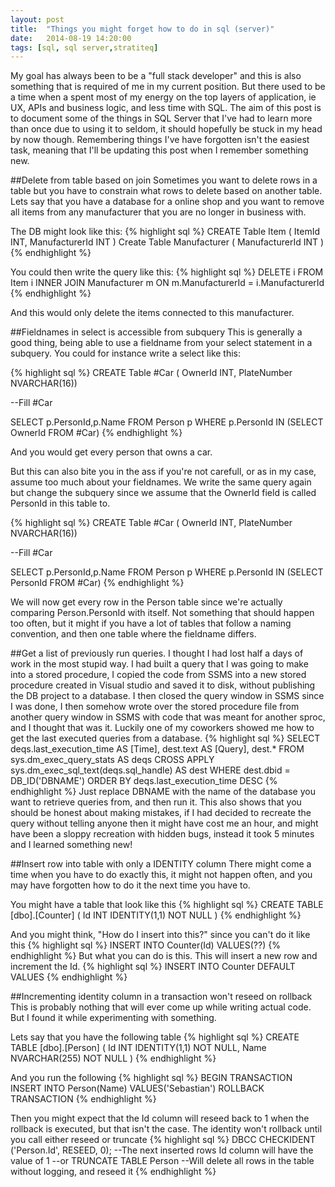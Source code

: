 ```yaml
---
layout: post
title:  "Things you might forget how to do in sql (server)"
date:   2014-08-19 14:20:00
tags: [sql, sql server,stratiteq]
---
```


My goal has always been to be a "full stack developer" and this is also something that is required of me in my current position. But there used to be a time when a spent most of my energy on the top layers of application, ie UX, APIs and business logic, and less time with SQL. The aim of this post is to document some of the things in SQL Server that I've had to learn more than once due to using it to seldom, it should hopefully be stuck in my head by now though. Remembering things I've have forgotten isn't the easiest task, meaning that I'll be updating this post when I remember something new.

##Delete from table based on join
Sometimes you want to delete rows in a table but you have to constrain what rows to delete based on another table. Lets say that you have a database for a online shop and you want to remove all items from any manufacturer that you are no longer in business with.

The DB might look like this:
{% highlight sql %}
CREATE Table Item (
	ItemId INT,
	ManufacturerId INT
)
Create Table Manufacturer (
	ManufacturerId INT
)
{% endhighlight %}

You could then write the query like this:
{% highlight sql %}
DELETE i
FROM Item i
INNER JOIN Manufacturer m ON m.ManufacturerId = i.ManufacturerId
{% endhighlight %}

And this would only delete the items connected to this manufacturer.

##Fieldnames in select is accessible from subquery
This is generally a good thing, being able to use a fieldname from your select statement in a subquery. You could for instance write a select like this:

{% highlight sql %}
CREATE Table #Car (
OwnerId INT,
PlateNumber NVARCHAR(16))

--Fill #Car

SELECT p.PersonId,p.Name
FROM Person p
WHERE p.PersonId IN (SELECT OwnerId FROM #Car)
{% endhighlight %}

And you would get every person that owns a car.

But this can also bite you in the ass if you're not carefull, or as in my case, assume too much about your fieldnames. We write the same query again but change the subquery since we assume that the OwnerId field is called PersonId in this table to.

{% highlight sql %}
CREATE Table #Car (
OwnerId INT,
PlateNumber NVARCHAR(16))

--Fill #Car

SELECT p.PersonId,p.Name
FROM Person p
WHERE p.PersonId IN (SELECT PersonId FROM #Car)
{% endhighlight %}

We will now get every row in the Person table since we're actually comparing Person.PersonId with itself. Not something that should happen too often, but it might if you have a lot of tables that follow a naming convention, and then one table where the fieldname differs.

##Get a list of previously run queries.
I thought I had lost half a days of work in the most stupid way. I had built a query that I was going to make into a stored procedure, I copied the code from SSMS into a new stored procedure created in Visual studio and saved it to disk, without publishing the DB project to a database. I then closed the query window in SSMS since I was done, I then somehow wrote over the stored procedure file from another query window in SSMS with code that was meant for another sproc, and I thought that was it. Luckily one of my coworkers showed me how to get the last executed queries from a database.
{% highlight sql %}
SELECT deqs.last_execution_time AS [Time], dest.text AS [Query], dest.*
FROM sys.dm_exec_query_stats AS deqs
CROSS APPLY sys.dm_exec_sql_text(deqs.sql_handle) AS dest
WHERE dest.dbid = DB_ID('DBNAME')
ORDER BY deqs.last_execution_time DESC
{% endhighlight %}
Just replace DBNAME with the name of the database you want to retrieve queries from, and then run it. This also shows that you should be honest about making mistakes, if I had decided to recreate the query without telling anyone then it might have cost me an hour, and might have been a sloppy recreation with hidden bugs, instead it took 5 minutes and I learned something new!

##Insert row into table with only a IDENTITY column
There might come a time when you have to do exactly this, it might not happen often, and you may have forgotten how to do it the next time you have to.

You might have a table that look like this
{% highlight sql %}
CREATE TABLE [dbo].[Counter]
  (
    Id INT IDENTITY(1,1) NOT NULL
  )
{% endhighlight %}

And you might think, "How do I insert into this?" since you can't do it like this
{% highlight sql %}
INSERT INTO Counter(Id) VALUES(??)
{% endhighlight %}
But what you can do is this. This will insert a new row and increment the Id.
{% highlight sql %}
INSERT INTO Counter DEFAULT VALUES
{% endhighlight %}

##Incrementing identity column in a transaction won't reseed on rollback
This is probably nothing that will ever come up while writing actual code. But I found it while experimenting with something.

Lets say that you have the following table
{% highlight sql %}
CREATE TABLE [dbo].[Person]
  (
    Id INT IDENTITY(1,1) NOT NULL,
    Name NVARCHAR(255) NOT NULL
  )
{% endhighlight %}

And you run the following
{% highlight sql %}
BEGIN TRANSACTION
	INSERT INTO Person(Name)
	VALUES('Sebastian')
ROLLBACK TRANSACTION
{% endhighlight %}

Then you might expect that the Id column will reseed back to 1 when the rollback is executed, but that isn't the case. The identity won't rollback until you call either reseed or truncate
{% highlight sql %}
DBCC CHECKIDENT ('Person.Id', RESEED, 0); --The next inserted rows Id column will have the value of 1
--or
TRUNCATE TABLE Person --Will delete all rows in the table without logging, and reseed it
{% endhighlight %}